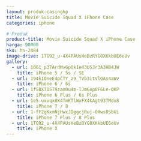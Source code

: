 ```yaml
---
layout: produk-casinghp
title: Movie Suicide Squad X iPhone Case
categories: iphone

# Produk
product-title: Movie Suicide Squad X iPhone Case
harga: 90000
sku: hn-2484
image-drive: 1TG92_u-4X4PAUsHeBzRYG0XKkbUE6eUv
gallery:
  - url: 10G1_p37ArdMvGpOkIe43USJr3A3HB4JW
    title: iPhone 5 / 5s / SE
  - url: 194k1OneE4pCTY_z9_TVb3itVlQAs4aWv
    title: iPhone 6 / 6s
  - url: 1fSBXTO5T9zamOu4m-lJm6op0F6Le-QKP
    title: iPhone 6 Plus / 6s Plus
  - url: 1e5-uxvqx0X4fmKTlWxFX4kAgt93TMdx8
    title: iPhone 7 / 8
  - url: 1-fF2gKxmNjHwxJDggcjRuj-OXws0SbUi
    title: iPhone 7 Plus / 8 Plus
  - url: 1TG92_u-4X4PAUsHeBzRYG0XKkbUE6eUv
    title: iPhone X
---
```

